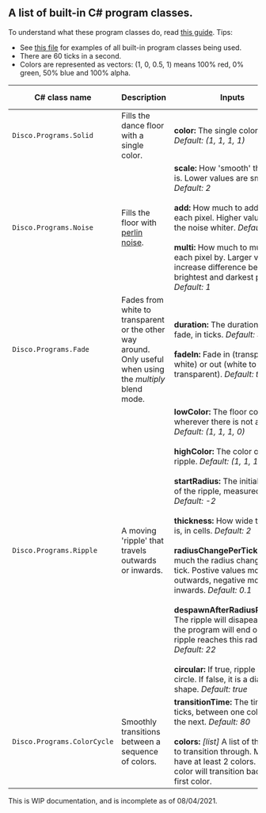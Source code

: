 ## A list of built-in C# program classes.

To understand what these program classes do, read [this guide](https://github.com/Epicguru/DiscoRimworldMod/blob/master/AddingFloorSequences.md).
Tips:
* See [this file](../blob/master/Defs/DiscoPrograms.xml) for examples of all built-in program classes being used.
* There are 60 ticks in a second.
* Colors are represented as vectors: (1, 0, 0.5, 1) means 100% red, 0% green, 50% blue and 100% alpha.

C# class name | Description | Inputs | Source code
--- | --- | --- | :---: 
`Disco.Programs.Solid` | Fills the dance floor with a single color. | **color:** The single color to use. *Default: (1, 1, 1, 1)* | [Link](./blob/master/Source/Disco!/Programs/Solid.cs)
`Disco.Programs.Noise` | Fills the floor with [perlin noise](https://en.wikipedia.org/wiki/Perlin_noise). | **scale:** How 'smooth' the noise is. Lower values are smoother. *Default: 2*</br><br>**add:** How much to add on to each pixel. Higher values make the noise whiter. *Default: 0*</br><br>**multi:** How much to multiply each pixel by. Larger values increase difference between brightest and darkest pixels. *Default: 1*</br> | [Link](./blob/master/Source/Disco!/Programs/Noise.cs)
`Disco.Programs.Fade`  | Fades from white to transparent or the other way around. Only useful when using the *multiply* blend mode. | **duration:** The duration of the fade, in ticks. *Default: 30*</br><br>**fadeIn:** Fade in (transparent to white) or out (white to transparent). *Default: true* | [Link](./blob/master/Source/Disco!/Programs/Fade.cs)
`Disco.Programs.Ripple`| A moving 'ripple' that travels outwards or inwards. | **lowColor:** The floor color wherever there is not a ripple. *Default: (1, 1, 1, 0)*</br><br>**highColor:** The color of the ripple. *Default: (1, 1, 1, 1)*</br><br>**startRadius:** The initial radius of the ripple, measured in cells. *Default: -2*</br><br>**thickness:** How wide the ripple is, in cells. *Default: 2*</br><br>**radiusChangePerTick:** How much the radius changes each tick. Postive values move outwards, negative move inwards. *Default: 0.1*</br><br>**despawnAfterRadiusReaches:** The ripple will disapear and the program will end once the ripple reaches this radius. *Default: 22*</br><br>**circular:** If true, ripple is a circle. If false, it is a diamon shape. *Default: true*</br> | [Link](./blob/master/Source/Disco!/Programs/Ripple.cs)
`Disco.Programs.ColorCycle`| Smoothly transitions between a sequence of colors. | **transitionTime:** The time, in ticks, between one color and the next. *Default: 80*</br><br>**colors:** *[list]* A list of the colors to transition through. Must have at least 2 colors. The final color will transition back to the first color. | [Link](../blob/master/Source/Disco!/Programs/ColorCycle.cs)

This is WIP documentation, and is incomplete as of 08/04/2021.
